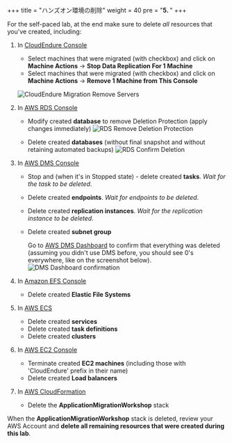 +++
title = "ハンズオン環境の削除"
weight = 40
pre = "<b>5. </b>"
+++

For the self-paced lab, at the end make sure to delete _all_ resources that you've created, including:

1. In <a href="https://console.cloudendure.com" target="_blank">CloudEndure Console</a>       
   - Select machines that were migrated (with checkbox) and click on **Machine Actions** -> **Stop Data Replication For 1 Machine**
   - Select machines that were migrated (with checkbox) and click on **Machine Actions** -> **Remove 1 Machine from This Console**
  
    ![CloudEndure Migration Remove Servers](/cleanup/ce-stop-remove-from-console.eng.png)

2. In <a href="https://us-west-2.console.aws.amazon.com/rds/home?region=us-west-2#databases:" target="_blank">AWS RDS Console</a>         
   - Modify created **database** to remove Deletion Protection (apply changes immediately)
    ![RDS Remove Deletion Protection](/cleanup/db-remove-deletion-protection.en.png)
  
   - Delete created **databases** (without final snapshot and without retaining automated backups)
    ![RDS Confirm Deletion](/cleanup/db-delete-confirm.en.png)

3. In <A href="https://us-west-2.console.aws.amazon.com/dms/v2/home?region=us-west-2#replicationInstances" target="_blank">AWS DMS Console</a>            
   - Stop and (when it's in Stopped state) - delete created **tasks**. *Wait for the task to be deleted*.
   - Delete created **endpoints**. *Wait for endpoints to be deleted*.
   - Delete created **replication instances**. *Wait for the replication instance to be deleted*.
   - Delete created **subnet group** 
  
     Go to <a href="https://us-west-2.console.aws.amazon.com/dms/v2/home?region=us-west-2#dashboard" target="_blank">AWS DMS Dashboard</a> to confirm that everything was deleted (assuming you didn't use DMS before, you should see 0's everywhere, like on the screenshot below).
     ![DMS Dashboard confirmation](/cleanup/dms-dashboard-final.en.png)
   
4. In <a href="https://us-west-2.console.aws.amazon.com/efs/home?region=us-west-2" target="_blank">Amazon EFS Console</a>        
   - Delete created **Elastic File Systems**
      
5. In <a href="https://us-west-2.console.aws.amazon.com/ecs/home?region=us-west-2#/getStarted" target="_blank">AWS ECS</a>      
   - Delete created **services**
   - Delete created **task definitions**
   - Delete created **clusters**  

6. In <a href="https://us-west-2.console.aws.amazon.com/ec2/v2/home?region=us-west-2#Home:" target="_blank">AWS EC2 Console</a>      
   - Terminate created **EC2 machines** (including those with 'CloudEndure' prefix in their name)
   - Delete created **Load balancers**

7. In <a href="https://us-west-2.console.aws.amazon.com/cloudformation/home?region=us-west-2#/stacks" target="_blank">AWS CloudFormation</a>            
   - Delete the **ApplicationMigrationWorkshop** stack
  
When the **ApplicationMigrationWorkshop** stack is deleted, review your AWS Account and **delete all remaining resources that were created during this lab**.

